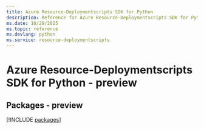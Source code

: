 ```yaml
---
title: Azure Resource-Deploymentscripts SDK for Python
description: Reference for Azure Resource-Deploymentscripts SDK for Python
ms.date: 10/29/2025
ms.topic: reference
ms.devlang: python
ms.service: resource-deploymentscripts
---
```

# Azure Resource-Deploymentscripts SDK for Python - preview
## Packages - preview
[!INCLUDE [packages](resource-deploymentscripts-index.md)]